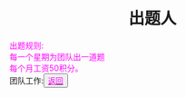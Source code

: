 <html>
	<head>
		<title>chutiren</title>
		<style type="text/css">
		<!--
			.purple{color:#FF00FF}
		-->
      		</style>
	</head>
	<body>
		<h1><center>出题人</center></h1>
    <div>
      <span class="purple">
        出题规则:<br>
        每一个星期为团队出一道题<br>
        每个月工资50积分。<br>
      </span>
    </div>
	</body>
	<div>团队工作:<button title="back"><a href="https://zhouningyuan1234.github.io/tuanduigongzuo/"><span class="purple">返回</span></a></button></div>
</html>
